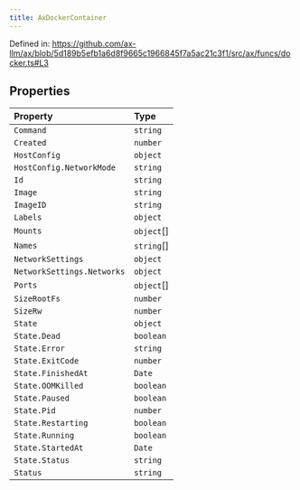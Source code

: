 ```yaml
---
title: AxDockerContainer
---
```


Defined in: https://github.com/ax-llm/ax/blob/5d189b5efb1a6d8f9665c1966845f7a5ac21c3f1/src/ax/funcs/docker.ts#L3

## Properties

| Property | Type |
| :------ | :------ |
| <a id="Command"></a> `Command` | `string` |
| <a id="Created"></a> `Created` | `number` |
| <a id="HostConfig"></a> `HostConfig` | `object` |
| `HostConfig.NetworkMode` | `string` |
| <a id="Id"></a> `Id` | `string` |
| <a id="Image"></a> `Image` | `string` |
| <a id="ImageID"></a> `ImageID` | `string` |
| <a id="Labels"></a> `Labels` | `object` |
| <a id="Mounts"></a> `Mounts` | `object`[] |
| <a id="Names"></a> `Names` | `string`[] |
| <a id="NetworkSettings"></a> `NetworkSettings` | `object` |
| `NetworkSettings.Networks` | `object` |
| <a id="Ports"></a> `Ports` | `object`[] |
| <a id="SizeRootFs"></a> `SizeRootFs` | `number` |
| <a id="SizeRw"></a> `SizeRw` | `number` |
| <a id="State"></a> `State` | `object` |
| `State.Dead` | `boolean` |
| `State.Error` | `string` |
| `State.ExitCode` | `number` |
| `State.FinishedAt` | `Date` |
| `State.OOMKilled` | `boolean` |
| `State.Paused` | `boolean` |
| `State.Pid` | `number` |
| `State.Restarting` | `boolean` |
| `State.Running` | `boolean` |
| `State.StartedAt` | `Date` |
| `State.Status` | `string` |
| <a id="Status"></a> `Status` | `string` |
